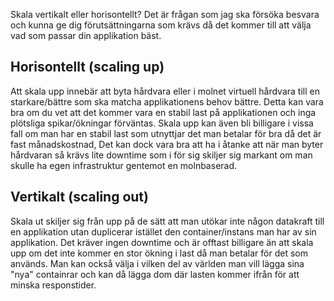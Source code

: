 Skala vertikalt eller horisontellt? Det är frågan som jag ska försöka besvara och kunna ge dig förutsättningarna som krävs
då det kommer till att välja vad som passar din applikation bäst.

## Horisontellt (scaling up)

Att skala upp innebär att byta hårdvara eller i molnet virtuell hårdvara till en starkare/bättre som ska matcha applikationens behov bättre.
Detta kan vara bra om du vet att det kommer vara en stabil last på applikationen och inga plötsliga spikar/ökningar förväntas.
Skala upp kan även bli billigare i vissa fall om man har en stabil last som utnyttjar det man betalar för bra då det är fast månadskostnad,
Det kan dock vara bra att ha i åtanke att när man byter hårdvaran så krävs lite downtime som i för sig skiljer sig markant om man skulle ha egen
infrastruktur gentemot en molnbaserad.

## Vertikalt (scaling out)

Skala ut skiljer sig från upp på de sätt att man utökar inte någon datakraft till en applikation utan duplicerar istället den container/instans
man har av sin applikation.
Det kräver ingen downtime och är offtast billigare än att skala upp om det inte kommer en stor ökning i last då man betalar för det som används.
Man kan också välja i vilken del av världen man vill lägga sina "nya" containrar och kan då lägga dom där lasten kommer ifrån för att minska
responstider.
